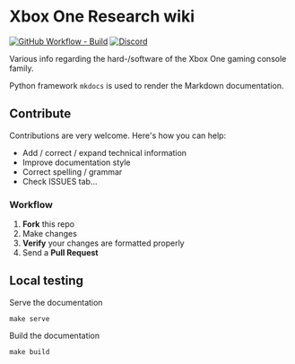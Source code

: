# Xbox One Research wiki

[![GitHub Workflow - Build](https://img.shields.io/github/workflow/status/xboxoneresearch/wiki/build?label=build)](https://github.com/xboxoneresearch/wiki/actions?query=workflow%3Abuild)
[![Discord](https://img.shields.io/discord/488349947473690625)](https://xboxoneresearch.github.io/)

Various info regarding the hard-/software of the Xbox One gaming console family.

Python framework `mkdocs` is used to render the Markdown documentation.

## Contribute

Contributions are very welcome. Here's how you can help:

- Add / correct / expand technical information
- Improve documentation style
- Correct spelling / grammar
- Check ISSUES tab...

### Workflow

1. __Fork__ this repo
1. Make changes
1. __Verify__ your changes are formatted properly
1. Send a __Pull Request__

## Local testing

Serve the documentation
```
make serve
```

Build the documentation
```
make build
```
